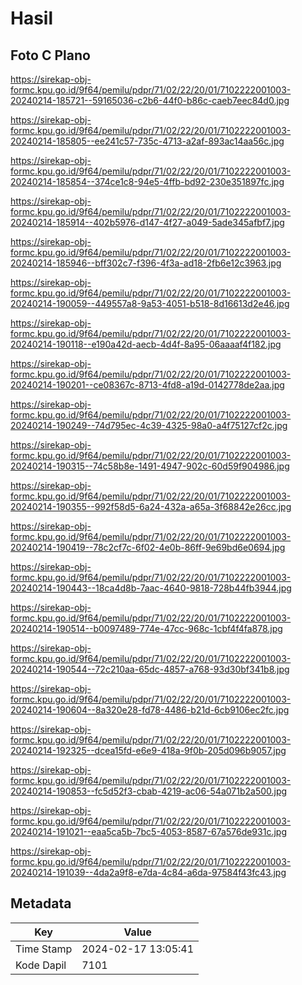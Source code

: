# Hasil

## Foto C Plano

https://sirekap-obj-formc.kpu.go.id/9f64/pemilu/pdpr/71/02/22/20/01/7102222001003-20240214-185721--59165036-c2b6-44f0-b86c-caeb7eec84d0.jpg

https://sirekap-obj-formc.kpu.go.id/9f64/pemilu/pdpr/71/02/22/20/01/7102222001003-20240214-185805--ee241c57-735c-4713-a2af-893ac14aa56c.jpg

https://sirekap-obj-formc.kpu.go.id/9f64/pemilu/pdpr/71/02/22/20/01/7102222001003-20240214-185854--374ce1c8-94e5-4ffb-bd92-230e351897fc.jpg

https://sirekap-obj-formc.kpu.go.id/9f64/pemilu/pdpr/71/02/22/20/01/7102222001003-20240214-185914--402b5976-d147-4f27-a049-5ade345afbf7.jpg

https://sirekap-obj-formc.kpu.go.id/9f64/pemilu/pdpr/71/02/22/20/01/7102222001003-20240214-185946--bff302c7-f396-4f3a-ad18-2fb6e12c3963.jpg

https://sirekap-obj-formc.kpu.go.id/9f64/pemilu/pdpr/71/02/22/20/01/7102222001003-20240214-190059--449557a8-9a53-4051-b518-8d16613d2e46.jpg

https://sirekap-obj-formc.kpu.go.id/9f64/pemilu/pdpr/71/02/22/20/01/7102222001003-20240214-190118--e190a42d-aecb-4d4f-8a95-06aaaaf4f182.jpg

https://sirekap-obj-formc.kpu.go.id/9f64/pemilu/pdpr/71/02/22/20/01/7102222001003-20240214-190201--ce08367c-8713-4fd8-a19d-0142778de2aa.jpg

https://sirekap-obj-formc.kpu.go.id/9f64/pemilu/pdpr/71/02/22/20/01/7102222001003-20240214-190249--74d795ec-4c39-4325-98a0-a4f75127cf2c.jpg

https://sirekap-obj-formc.kpu.go.id/9f64/pemilu/pdpr/71/02/22/20/01/7102222001003-20240214-190315--74c58b8e-1491-4947-902c-60d59f904986.jpg

https://sirekap-obj-formc.kpu.go.id/9f64/pemilu/pdpr/71/02/22/20/01/7102222001003-20240214-190355--992f58d5-6a24-432a-a65a-3f68842e26cc.jpg

https://sirekap-obj-formc.kpu.go.id/9f64/pemilu/pdpr/71/02/22/20/01/7102222001003-20240214-190419--78c2cf7c-6f02-4e0b-86ff-9e69bd6e0694.jpg

https://sirekap-obj-formc.kpu.go.id/9f64/pemilu/pdpr/71/02/22/20/01/7102222001003-20240214-190443--18ca4d8b-7aac-4640-9818-728b44fb3944.jpg

https://sirekap-obj-formc.kpu.go.id/9f64/pemilu/pdpr/71/02/22/20/01/7102222001003-20240214-190514--b0097489-774e-47cc-968c-1cbf4f4fa878.jpg

https://sirekap-obj-formc.kpu.go.id/9f64/pemilu/pdpr/71/02/22/20/01/7102222001003-20240214-190544--72c210aa-65dc-4857-a768-93d30bf341b8.jpg

https://sirekap-obj-formc.kpu.go.id/9f64/pemilu/pdpr/71/02/22/20/01/7102222001003-20240214-190604--8a320e28-fd78-4486-b21d-6cb9106ec2fc.jpg

https://sirekap-obj-formc.kpu.go.id/9f64/pemilu/pdpr/71/02/22/20/01/7102222001003-20240214-192325--dcea15fd-e6e9-418a-9f0b-205d096b9057.jpg

https://sirekap-obj-formc.kpu.go.id/9f64/pemilu/pdpr/71/02/22/20/01/7102222001003-20240214-190853--fc5d52f3-cbab-4219-ac06-54a071b2a500.jpg

https://sirekap-obj-formc.kpu.go.id/9f64/pemilu/pdpr/71/02/22/20/01/7102222001003-20240214-191021--eaa5ca5b-7bc5-4053-8587-67a576de931c.jpg

https://sirekap-obj-formc.kpu.go.id/9f64/pemilu/pdpr/71/02/22/20/01/7102222001003-20240214-191039--4da2a9f8-e7da-4c84-a6da-97584f43fc43.jpg


## Metadata

| Key        | Value               |
| ---------- | ------------------- |
| Time Stamp | 2024-02-17 13:05:41 |
| Kode Dapil | 7101                |



